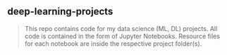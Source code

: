 ## deep-learning-projects
> This repo contains code for my data science (ML, DL) projects. All code is contained in the form of Jupyter Notebooks.
> Resource files for each notebook are inside the respective project folder(s).
